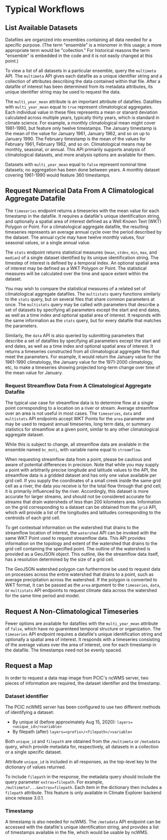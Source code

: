 # Typical Workflows

## List Available Datasets

Datafiles are organized into ensembles containing all data needed for a 
specific purpose. (The term "ensemble" is a misnomer in this usage; a more 
appropriate term would be "collection." For historical reasons the term 
"ensemble" is embedded in the code and it is not easily changed at this point.)

To view a list of all datasets in a particular ensemble, query the 
`multimeta` API. The `multimeta` API gives each datafile as a unique identifier 
string and a collection of attributes describing the data contained within that 
file. After a datafile of interest has been determined from its metadata 
attributes, its unique identifier string may be used to request the data.

The `multi_year_mean` attribute is an important attribute of datafiles. 
Datafiles with `multi_year_mean` equal to `true` represent climatological 
aggregates. Each individual value in these files represents a mean or stanard 
deviation calculated across multiple years, typically thirty years, which is 
standard in climate science. For example, a monthly climatological mean might 
cover 1961-1990, but feature only twelve timestamps. The January timestamp is 
the mean of the value for January 1961, January 1962, and so on up to January 1990. The February timestamp is the mean of the values for 
February 1961, 
February 1962, and so on. Climatological means may be monthly, seasonal, 
or annual. This API primarily supports analysis of climatological datasets, 
and more analysis options are available for them.

Datasets with `multi_year_mean` equal to `false` represent nominal time 
datasets; no aggregation has been done between years. A monthly dataset 
covering 1961-1990 would feature 360 timestamps.

## Request Numerical Data From A Climatological Aggregate Datafile

The `timeseries` endpoint returns a timeseries with the mean value for each 
timestamp in the datafile. It requires a datafile's unique identification 
string, and optionally a spatial area of interest defined as a Well Known 
Text (WKT) Polygon or Point. For a climatological aggregate datafile, the 
resulting timeseries represents an average annual cycle over the period 
described by the dataset. The annual cycle may have twelve monthly values, 
four seasonal values, or a single annual value.

The `stats` endpoint returns statistical measures (`mean`, `stdev`, `min`, 
`max`, and `median`) of a single dataset identified by its unique 
identification string. The timestep of interest is defined by a temporal index. 
An optional spatial area of interest may be defined as a WKT Polygon or Point. 
The statistical measures will be calculated over the time and space extent 
within the dataset.

You may wish to compare the statistical measures of a related set of 
climatological aggregate datafiles. The `multistats` query functions 
similarly to the `stats` query, but on several files that share common 
parameters at once. The `multistats` query may be called with parameters 
that describe a set of datasets by specifying all parameters except the start 
and end dates, as well as a time index and optional spatial area of interest. 
It responds with the same information as the `stats` query, but for every 
datafile that matches the parameters.

Similarly, the `data` API is also queried by submitting parameters that 
describe a set of datafiles by specifying all parameters except the start 
and end dates, as well as a time index and optional spatial area of interest. 
It returns a timeseries constructed from all climatological aggregate files 
that meet the parameters. For example, it would return the January value for 
the 1961-1990 climatology, the January value for the 1971-2000 climatology, 
etc, to make a timeseries showing projected long-term change over time of the 
mean value for January.

### Request Streamflow Data From A Climatological Aggregate Datafile

The typical use case for streamflow data is to determine flow at a single 
point corresponding to a location on a river or stream. Average streamflow 
over an area is not useful in most cases. The `timeseries`, `data` and 
`multistats` API endpoints accept WKT Points for the `area` parameter and 
may be used to request annual timeseries, long term data, or summary statistics 
for streamflow at a given point, similar to any other climatological aggregate 
dataset. 

While this is subject to change, all streamflow data are available in the 
ensemble named `bc_moti`, with variable name equal to `streamflow`.

When requesting streamflow data from a point, please be cautious and aware 
of potential differences in precision. Note that while you may supply a point
with arbitrarily precise longitude and latitude values to the API, the 
streamflow data is a gridded dataset and has only one value available per 
grid cell. If you supply the coordinates of a small creek inside the same 
grid cell as a river, the data you receive is for the total flow through 
that grid cell; it is primarily influenced by the river. Accordingly, 
this dataset is more accurate for larger streams, and should not be 
considered accurate for streams that drain watersheds of less than 200 
kilometers area. Information on the grid corresponding to a dataset can 
be obtained from the `grid` API, which will provide a list of the longitudes and latitudes corresponding to the centroids of each grid cell.

To get contextual information on the watershed that drains to the streamflow 
location of interest, the `watershed` API can be invoked with the same 
WKT Point used to request streamflow data. This API provides information on 
the topology and extent of the watershed that drains to the grid cell 
containing the specified point. The outline of the watershed is provided as a GeoJSON object. This outline, like the streamflow data itself, has a 
resolution determined by the size of a grid cell.

The GeoJSON watershed polygon can furthermore be used to request data on 
processes across the entire watershed that drains to a point, such as 
average precipitation across the watershed. If the polygon is converted to 
WKT format, it can be passed as the `area` argument to the `timeseries`, 
`data`, or `multistats` API endpoints to request climate data across the 
watershed for the same time period and model.


## Request A Non-Climatological Timeseries

Fewer options are available for datafiles with the `multi_year_mean` 
attribute of `false`, which have no guarenteed temporal structure or 
organization. The `timeseries` API endpoint requires a datafile's unique 
identification string and optionally a spatial area of interest. It responds 
with a timeseries consisting of the average values over the area of interest, 
one for each timestamp in the datafile. The timestamps need not be evenly 
spaced.

## Request a Map 

In order to request a data map image from PCIC's ncWMS server, two pieces of 
information are required, the dataset identifier and the timestamp.

### Dataset identifier

The PCIC ncWMS server has been configured to use two different methods of 
identifying a dataset:

- By unique id (before approximately Aug 15, 2020): 
  `layers=<unique_id>/<variable>`
- By filepath (after)
  `layers=<prefix>/<filepath>/<variable>`


Both `unique_id` and `filepath` are obtained from the 
`/multimeta` or `/metadata` query, which provide metadata for, respectively, 
all datasets in a collection or a single specific dataset. 

Attribute `unique_id` is included in all responses, as the top-level key to 
the dictionary of values returned.

To include `filepath` in the response, the metadata query should include
the query parameter `extras=filepath`.
For example, `/multimeta?...&extras=filepath`. Each item in the dictionary
then includes a `filepath` attribute. 
This feature is only available in Climate Explorer backend since release 3.0.1.

### Timestamp

A timestamp is also needed for ncWMS. The `/metadata` API endpoint can be 
accessed with the datafile's unique identification string, and provides a 
list of timestamps available in the file, which would be usable by ncWMS.